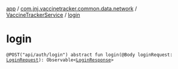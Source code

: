 [app](../../index.md) / [com.jnj.vaccinetracker.common.data.network](../index.md) / [VaccineTrackerService](index.md) / [login](./login.md)

# login

`@POST("api/auth/login") abstract fun login(@Body loginRequest: `[`LoginRequest`](../../com.jnj.vaccinetracker.common.data.models.api.request/-login-request/index.md)`): Observable<`[`LoginResponse`](../../com.jnj.vaccinetracker.common.data.models.api.response/-login-response/index.md)`>`